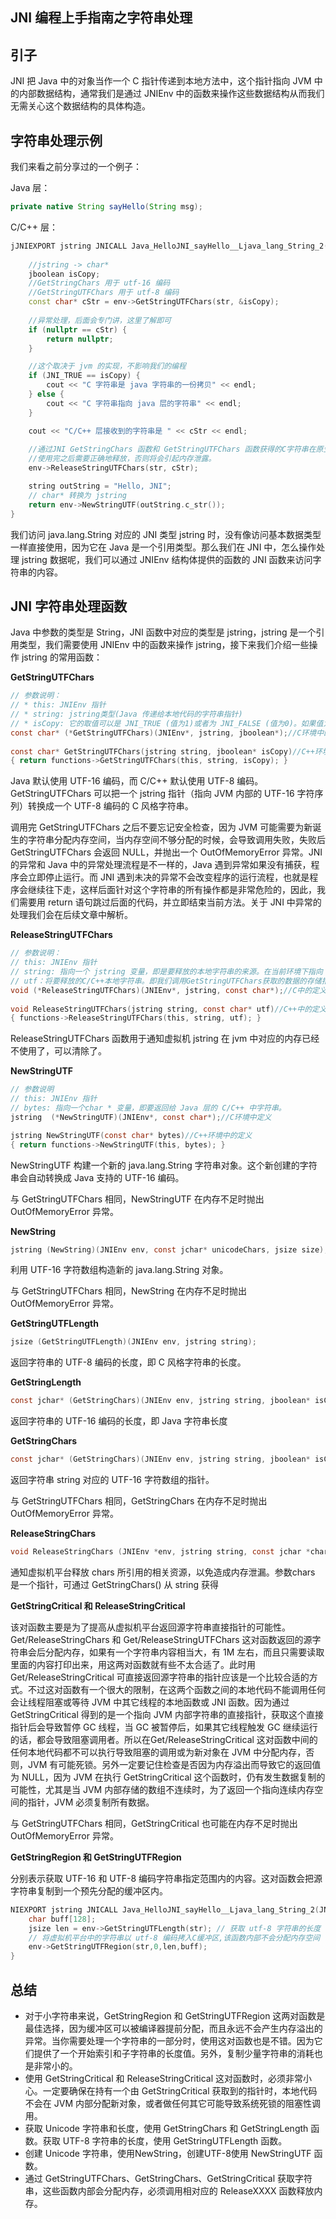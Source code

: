 ## JNI 编程上手指南之字符串处理

## 引子

JNI 把 Java 中的对象当作一个 C 指针传递到本地方法中，这个指针指向 JVM 中的内部数据结构，通常我们是通过 JNIEnv 中的函数来操作这些数据结构从而我们无需关心这个数据结构的具体构造。

## 字符串处理示例

我们来看之前分享过的一个例子：

Java 层：

```java
private native String sayHello(String msg);
```

C/C++ 层：

```c++
jJNIEXPORT jstring JNICALL Java_HelloJNI_sayHello__Ljava_lang_String_2(JNIEnv *env, jobject jobj, jstring str) {
  
    //jstring -> char*
    jboolean isCopy;
    //GetStringChars 用于 utf-16 编码
    //GetStringUTFChars 用于 utf-8 编码
    const char* cStr = env->GetStringUTFChars(str, &isCopy);
    
    //异常处理，后面会专门讲，这里了解即可
    if (nullptr == cStr) {
        return nullptr;
    }

    //这个取决于 jvm 的实现，不影响我们的编程
    if (JNI_TRUE == isCopy) {
        cout << "C 字符串是 java 字符串的一份拷贝" << endl;
    } else {
        cout << "C 字符串指向 java 层的字符串" << endl;
    }

    cout << "C/C++ 层接收到的字符串是 " << cStr << endl;
  
    //通过JNI GetStringChars 函数和 GetStringUTFChars 函数获得的C字符串在原生代码中
    //使用完之后需要正确地释放，否则将会引起内存泄露。
    env->ReleaseStringUTFChars(str, cStr);

    string outString = "Hello, JNI";
    // char* 转换为 jstring
    return env->NewStringUTF(outString.c_str());
}
```

我们访问 java.lang.String 对应的 JNI 类型 jstring 时，没有像访问基本数据类型一样直接使用，因为它在 Java 是一个引用类型。那么我们在 JNI 中，怎么操作处理 jstring 数据呢，我们可以通过 JNIEnv 结构体提供的函数的 JNI 函数来访问字符串的内容。

## JNI 字符串处理函数

Java 中参数的类型是 String，JNI 函数中对应的类型是 jstring，jstring 是一个引用类型，我们需要使用 JNIEnv 中的函数来操作 jstring，接下来我们介绍一些操作 jstring 的常用函数：

**GetStringUTFChars**

```c
// 参数说明：
// * this: JNIEnv 指针
// * string: jstring类型(Java 传递给本地代码的字符串指针)
// * isCopy: 它的取值可以是 JNI_TRUE (值为1)或者为 JNI_FALSE (值为0)。如果值为 JNI_TRUE，表示返回 JVM 内部源字符串的一份拷贝，并为新产生的字符串分配内存空间。如果值为 JNI_FALSE，表示返回 JVM 内部源字符串的指针，意味着可以通过指针修改源字符串的内容，不推荐这么做，因为这样做就打破了 Java 字符串不能修改的规定。但我们在开发当中，并不关心这个值是多少，通常情况下这个参数填 NULL 即可。
const char* (*GetStringUTFChars)(JNIEnv*, jstring, jboolean*);//C环境中的定义
    
const char* GetStringUTFChars(jstring string, jboolean* isCopy)//C++环境中的定义
{ return functions->GetStringUTFChars(this, string, isCopy); }
```
Java 默认使用 UTF-16 编码，而 C/C++ 默认使用 UTF-8 编码。GetStringUTFChars 可以把一个 jstring 指针（指向 JVM 内部的 UTF-16 字符序列）转换成一个 UTF-8 编码的 C 风格字符串。

调用完 GetStringUTFChars 之后不要忘记安全检查，因为 JVM 可能需要为新诞生的字符串分配内存空间，当内存空间不够分配的时候，会导致调用失败，失败后 GetStringUTFChars 会返回 NULL，并抛出一个 OutOfMemoryError 异常。JNI的异常和 Java 中的异常处理流程是不一样的，Java 遇到异常如果没有捕获，程序会立即停止运行。而 JNI 遇到未决的异常不会改变程序的运行流程，也就是程序会继续往下走，这样后面针对这个字符串的所有操作都是非常危险的，因此，我们需要用 return 语句跳过后面的代码，并立即结束当前方法。关于 JNI 中异常的处理我们会在后续文章中解析。


**ReleaseStringUTFChars**

```c
// 参数说明：
// this: JNIEnv 指针
// string: 指向一个 jstring 变量，即是要释放的本地字符串的来源。在当前环境下指向 Java 中传递过来的 String 字符串对应的 JNI 数据类型 jstring
// utf：将要释放的C/C++本地字符串。即我们调用GetStringUTFChars获取的数据的存储指针。
void (*ReleaseStringUTFChars)(JNIEnv*, jstring, const char*);//C中的定义
    
void ReleaseStringUTFChars(jstring string, const char* utf)//C++中的定义
{ functions->ReleaseStringUTFChars(this, string, utf); }
```

ReleaseStringUTFChars 函数用于通知虚拟机 jstring 在 jvm 中对应的内存已经不使用了，可以清除了。


**NewStringUTF**

```c
// 参数说明
// this: JNIEnv 指针
// bytes: 指向一个char * 变量，即要返回给 Java 层的 C/C++ 中字符串。
jstring  (*NewStringUTF)(JNIEnv*, const char*);//C环境中定义

jstring NewStringUTF(const char* bytes)//C++环境中的定义
{ return functions->NewStringUTF(this, bytes); }
```

NewStringUTF 构建一个新的 java.lang.String 字符串对象。这个新创建的字符串会自动转换成 Java 支持的 UTF-16 编码。

与 GetStringUTFChars 相同，NewStringUTF 在内存不足时抛出 OutOfMemoryError 异常。

**NewString**

```c
jstring (NewString)(JNIEnv env, const jchar* unicodeChars, jsize size);
```

利用 UTF-16 字符数组构造新的 java.lang.String 对象。

与 GetStringUTFChars 相同，NewString 在内存不足时抛出 OutOfMemoryError 异常。


**GetStringUTFLength**

```c
jsize (GetStringUTFLength)(JNIEnv env, jstring string);
```

返回字符串的 UTF-8 编码的长度，即 C 风格字符串的长度。

**GetStringLength**

```c
const jchar* (GetStringChars)(JNIEnv env, jstring string, jboolean* isCopy);
```

返回字符串的 UTF-16 编码的长度，即 Java 字符串长度

**GetStringChars**

```c
const jchar* (GetStringChars)(JNIEnv env, jstring string, jboolean* isCopy);
```

返回字符串 string 对应的 UTF-16 字符数组的指针。

与 GetStringUTFChars 相同，GetStringChars 在内存不足时抛出 OutOfMemoryError 异常。


**ReleaseStringChars**

```c
void ReleaseStringChars (JNIEnv *env, jstring string, const jchar *chars);
```

通知虚拟机平台释放 chars 所引用的相关资源，以免造成内存泄漏。参数chars 是一个指针，可通过 GetStringChars() 从 string 获得


**GetStringCritical 和 ReleaseStringCritical**

该对函数主要是为了提高从虚拟机平台返回源字符串直接指针的可能性。Get/ReleaseStringChars 和 Get/ReleaseStringUTFChars 这对函数返回的源字符串会后分配内存，如果有一个字符串内容相当大，有 1M 左右，而且只需要读取里面的内容打印出来，用这两对函数就有些不太合适了。此时用 Get/ReleaseStringCritical 可直接返回源字符串的指针应该是一个比较合适的方式。不过这对函数有一个很大的限制，在这两个函数之间的本地代码不能调用任何会让线程阻塞或等待 JVM 中其它线程的本地函数或 JNI 函数。因为通过 GetStringCritical 得到的是一个指向 JVM 内部字符串的直接指针，获取这个直接指针后会导致暂停 GC 线程，当 GC 被暂停后，如果其它线程触发 GC 继续运行的话，都会导致阻塞调用者。所以在Get/ReleaseStringCritical 这对函数中间的任何本地代码都不可以执行导致阻塞的调用或为新对象在 JVM 中分配内存，否则，JVM 有可能死锁。另外一定要记住检查是否因为内存溢出而导致它的返回值为 NULL，因为 JVM 在执行 GetStringCritical 这个函数时，仍有发生数据复制的可能性，尤其是当 JVM 内部存储的数组不连续时，为了返回一个指向连续内存空间的指针，JVM 必须复制所有数据。

与 GetStringUTFChars 相同，GetStringCritical 也可能在内存不足时抛出 OutOfMemoryError 异常。

**GetStringRegion 和 GetStringUTFRegion**

分别表示获取 UTF-16 和 UTF-8 编码字符串指定范围内的内容。这对函数会把源字符串复制到一个预先分配的缓冲区内。

```c
NIEXPORT jstring JNICALL Java_HelloJNI_sayHello__Ljava_lang_String_2(JNIEnv *env, jobject jobj, jstring str) {
    char buff[128];
    jsize len = env->GetStringUTFLength(str); // 获取 utf-8 字符串的长度
    // 将虚拟机平台中的字符串以 utf-8 编码拷入C缓冲区,该函数内部不会分配内存空间
	env->GetStringUTFRegion(str,0,len,buff);
}
```

## 总结

* 对于小字符串来说，GetStringRegion 和 GetStringUTFRegion 这两对函数是最佳选择，因为缓冲区可以被编译器提前分配，而且永远不会产生内存溢出的异常。当你需要处理一个字符串的一部分时，使用这对函数也是不错。因为它们提供了一个开始索引和子字符串的长度值。另外，复制少量字符串的消耗也是非常小的。
* 使用 GetStringCritical 和 ReleaseStringCritical 这对函数时，必须非常小心。一定要确保在持有一个由 GetStringCritical 获取到的指针时，本地代码不会在 JVM 内部分配新对象，或者做任何其它可能导致系统死锁的阻塞性调用。
* 获取 Unicode 字符串和长度，使用 GetStringChars 和 GetStringLength 函数。获取 UTF-8 字符串的长度，使用 GetStringUTFLength 函数。
* 创建 Unicode 字符串，使用NewString，创建UTF-8使用 NewStringUTF 函数。
* 通过 GetStringUTFChars、GetStringChars、GetStringCritical 获取字符串，这些函数内部会分配内存，必须调用相对应的 ReleaseXXXX 函数释放内存。


   